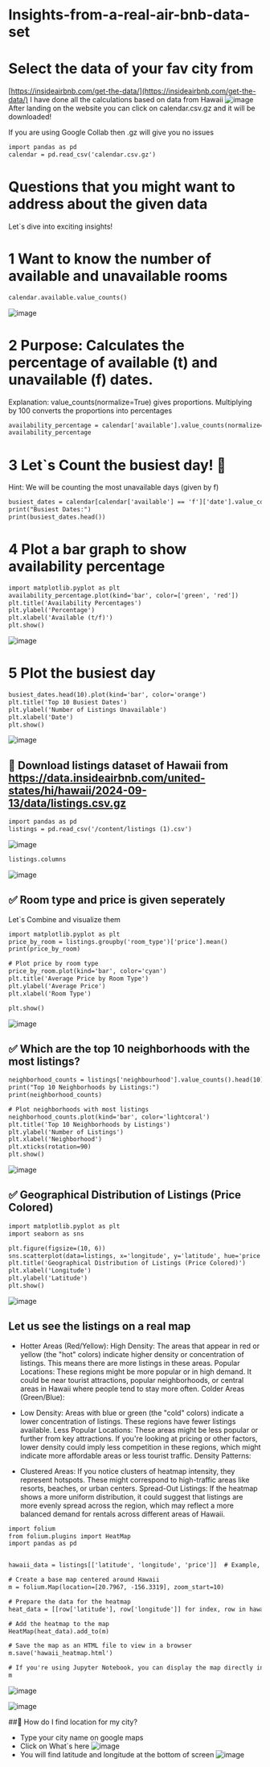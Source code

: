 # Insights-from-a-real-air-bnb-data-set
# Select the data of your fav city from
[https://insideairbnb.com/get-the-data/](https://insideairbnb.com/get-the-data/)
I have done all the calculations based on data from Hawaii
![image](https://github.com/user-attachments/assets/b188dbfe-e13b-4ed3-961f-0f3d872debb4)
After landing on the website you can click on calendar.csv.gz and it will be downloaded!

If you are using Google Collab then .gz will give you no issues
```diff
import pandas as pd
calendar = pd.read_csv('calendar.csv.gz')
```

# Questions that you might want to address about the given data
Let`s dive into exciting insights!
# 1 Want to know the number of available and unavailable rooms
```diff
calendar.available.value_counts()
```
![image](https://github.com/user-attachments/assets/869fa62b-b464-4e3e-bf51-fe811c59e127)

# 2 Purpose: Calculates the percentage of available (t) and unavailable (f) dates.
Explanation:
value_counts(normalize=True) gives proportions.
Multiplying by 100 converts the proportions into percentages
```diff
availability_percentage = calendar['available'].value_counts(normalize=True) * 100
availability_percentage
```
# 3 Let`s Count the busiest day! :triangular_flag_on_post:
Hint: We will be counting the most unavailable days (given by f)
```diff
busiest_dates = calendar[calendar['available'] == 'f']['date'].value_counts()
print("Busiest Dates:")
print(busiest_dates.head())
```
# 4 Plot a bar graph to show availability percentage
```diff
import matplotlib.pyplot as plt
availability_percentage.plot(kind='bar', color=['green', 'red'])
plt.title('Availability Percentages')
plt.ylabel('Percentage')
plt.xlabel('Available (t/f)')
plt.show()
```
![image](https://github.com/user-attachments/assets/fe65b8d9-d871-46c1-80f5-1ba58d2c7ef1)

# 5 Plot the busiest day
```diff
busiest_dates.head(10).plot(kind='bar', color='orange')
plt.title('Top 10 Busiest Dates')
plt.ylabel('Number of Listings Unavailable')
plt.xlabel('Date')
plt.show()
```
![image](https://github.com/user-attachments/assets/470d83c9-ef82-4989-99cf-32e16a7693ba)


## :page_facing_up: Download listings dataset of Hawaii from https://data.insideairbnb.com/united-states/hi/hawaii/2024-09-13/data/listings.csv.gz 
```diff
import pandas as pd
listings = pd.read_csv('/content/listings (1).csv')
```
![image](https://github.com/user-attachments/assets/5cfe421f-6daf-46e8-b776-9af088335542)
```diff
listings.columns
```
![image](https://github.com/user-attachments/assets/74ce7541-e3e0-473b-af3c-469f21838675)


## :white_check_mark: Room type and price is given seperately
Let`s Combine and visualize them
```diff
import matplotlib.pyplot as plt
price_by_room = listings.groupby('room_type')['price'].mean()
print(price_by_room)

# Plot price by room type
price_by_room.plot(kind='bar', color='cyan')
plt.title('Average Price by Room Type')
plt.ylabel('Average Price')
plt.xlabel('Room Type')

plt.show()
```

![image](https://github.com/user-attachments/assets/17a50918-aff3-4dec-b0c2-e847d0b23355)


## :white_check_mark:  Which are the top 10 neighborhoods with the most listings?
```diff
neighborhood_counts = listings['neighbourhood'].value_counts().head(10)
print("Top 10 Neighborhoods by Listings:")
print(neighborhood_counts)

# Plot neighborhoods with most listings
neighborhood_counts.plot(kind='bar', color='lightcoral')
plt.title('Top 10 Neighborhoods by Listings')
plt.ylabel('Number of Listings')
plt.xlabel('Neighborhood')
plt.xticks(rotation=90)
plt.show()
```
![image](https://github.com/user-attachments/assets/77ace96c-8d3c-40e7-87a1-8609d84ef95c)

## :white_check_mark: Geographical Distribution of Listings (Price Colored)
```diff
import matplotlib.pyplot as plt
import seaborn as sns
```
```diff
plt.figure(figsize=(10, 6))
sns.scatterplot(data=listings, x='longitude', y='latitude', hue='price', palette='viridis', size='price', sizes=(10, 200))
plt.title('Geographical Distribution of Listings (Price Colored)')
plt.xlabel('Longitude')
plt.ylabel('Latitude')
plt.show()
```
![image](https://github.com/user-attachments/assets/8d686df0-7669-42a3-a2c6-f97ff437f41a)

## Let us see the listings on a real map
- Hotter Areas (Red/Yellow):
High Density: The areas that appear in red or yellow (the "hot" colors) indicate higher density or concentration of listings. This means there are more listings in these areas.
Popular Locations: These regions might be more popular or in high demand. It could be near tourist attractions, popular neighborhoods, or central areas in Hawaii where people tend to stay more often.
Colder Areas (Green/Blue):

- Low Density: Areas with blue or green (the "cold" colors) indicate a lower concentration of listings. These regions have fewer listings available.
Less Popular Locations: These areas might be less popular or further from key attractions. If you're looking at pricing or other factors, lower density could imply less competition in these regions, which might indicate more affordable areas or less tourist traffic.
Density Patterns:

- Clustered Areas: If you notice clusters of heatmap intensity, they represent hotspots. These might correspond to high-traffic areas like resorts, beaches, or urban centers.
Spread-Out Listings: If the heatmap shows a more uniform distribution, it could suggest that listings are more evenly spread across the region, which may reflect a more balanced demand for rentals across different areas of Hawaii.
```diff
import folium
from folium.plugins import HeatMap
import pandas as pd


hawaii_data = listings[['latitude', 'longitude', 'price']]  # Example, you may add more columns

# Create a base map centered around Hawaii
m = folium.Map(location=[20.7967, -156.3319], zoom_start=10)

# Prepare the data for the heatmap
heat_data = [[row['latitude'], row['longitude']] for index, row in hawaii_data.iterrows()]

# Add the heatmap to the map
HeatMap(heat_data).add_to(m)

# Save the map as an HTML file to view in a browser
m.save('hawaii_heatmap.html')

# If you're using Jupyter Notebook, you can display the map directly in the notebook:
m
```
![image](https://github.com/user-attachments/assets/54ff150b-aab4-4376-8ec5-6c8d2f13f99c)

![image](https://github.com/user-attachments/assets/1f60f2c1-32f7-4815-bed9-d0b4d4b7438f)


##:rotating_light: How do I find location for my city?
- Type your city name on google maps
- Click on What`s here
![image](https://github.com/user-attachments/assets/d3a64a51-52e1-438c-8999-d85a45220814)
- You will find latitude and longitude at the bottom of screen
![image](https://github.com/user-attachments/assets/bfc3f0a0-22ba-45d3-aa3a-de4e5bae8813)



